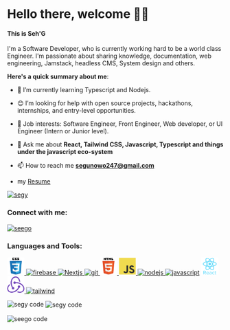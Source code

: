 # Hello there, welcome 👋🏾

<h4 align="left">This is Seh'G</h4>

I'm a Software Developer, who is currently working hard to be a world class Engineer. I'm passionate about sharing knowledge, documentation, web engineering, Jamstack, headless CMS, System design and others.

**Here's a quick summary about me**:
- 🌱 I’m currently learning Typescript and Nodejs.
- 😊 I’m looking for help with open source projects, hackathons, internships, and entry-level opportunities.
- 💼 Job interests: Software Engineer, Front Engineer, Web developer, or UI Engineer (Intern or Junior level).
- 💬 Ask me about **React, Tailwind CSS, Javascript, Typescript and things under the javascript eco-system**

- 📫 How to reach me **segunowo247@gmail.com**
- my <a href="https://drive.google.com/file/d/1yt_yk46vo5R79KjOSZ2I7F2OgFlHcRIB/view" target="_blank">Resume</a>

<p align="left"> <a href="https://twitter.com/seego" target="_blank"><img src="https://img.shields.io/twitter/follow/segy?logo=twitter&style=for-the-badge" alt="segy" /></a> </p>

<h3 align="left">Connect with me:</h3>
<p align="left">
<a href="https://twitter.com/segyyyyyy" target="_blank"><img align="center" src="https://raw.githubusercontent.com/rahuldkjain/github-profile-readme-generator/master/src/images/icons/Social/twitter.svg" alt="seego" height="30" width="40" /></a>
</p>

<h3 align="left">Languages and Tools:</h3>
<p align="left"> <a href="https://www.w3schools.com/css/" target="_blank" rel="noreferrer"> <img src="https://raw.githubusercontent.com/devicons/devicon/master/icons/css3/css3-original-wordmark.svg" alt="css3" width="40" height="40"/> </a> <a href="https://firebase.google.com/" target="_blank" rel="noreferrer"> <img src="https://www.vectorlogo.zone/logos/firebase/firebase-icon.svg" alt="firebase" width="40" height="40"/> </a> <a href="https://www.nextjs.org/" target="_blank" rel="noreferrer"> <img src="https://encrypted-tbn0.gstatic.com/images?q=tbn:ANd9GcTKy3UO1r3Hg826jnDq78xqjLfAiXIoHrxVxA&usqp=CAU" alt="Nextjs" width="40" height="40"/> </a> <a href="https://git-scm.com/" target="_blank" rel="noreferrer"> <img src="https://www.vectorlogo.zone/logos/git-scm/git-scm-icon.svg" alt="git" width="40" height="40"/> </a> <a href="https://www.w3.org/html/" target="_blank" rel="noreferrer"> <img src="https://raw.githubusercontent.com/devicons/devicon/master/icons/html5/html5-original-wordmark.svg" alt="html5" width="40" height="40"/> </a> <a href="https://developer.mozilla.org/en-US/docs/Web/JavaScript" target="_blank" rel="noreferrer"> <img src="https://raw.githubusercontent.com/devicons/devicon/master/icons/javascript/javascript-original.svg" alt="javascript" width="40" height="40"/> </a> <a href="https://nodejs.org/" target="_blank" rel="noreferrer"> <img src="https://nodejs.org/static/images/logo.svg" alt="nodejs" width="40" height="40"/> </a> <a href="https://www.typescriptlang.org/" target="_blank" rel="noreferrer"> <img src="https://upload.wikimedia.org/wikipedia/commons/thumb/4/4c/Typescript_logo_2020.svg/1200px-Typescript_logo_2020.svg.png" alt="javascript" width="40" height="40"/></a>

<a href="https://reactjs.org" target="_blank" rel="noreferrer"> 
 <img src="https://raw.githubusercontent.com/devicons/devicon/master/icons/react/react-original-wordmark.svg" alt="react" width="40" height="40"/> </a> <a href="https://redux.js.org" target="_blank" rel="noreferrer"> <img src="https://raw.githubusercontent.com/devicons/devicon/master/icons/redux/redux-original.svg" alt="redux" width="40" height="40"/> </a> <a href="https://tailwindcss.com/" target="_blank" rel="noreferrer"> <img src="https://www.vectorlogo.zone/logos/tailwindcss/tailwindcss-icon.svg" alt="tailwind" width="40" height="40"/> </a> </p>

<p><img align="left" src="https://github-readme-stats.vercel.app/api/top-langs?username=5egy&show_icons=true&locale=en&layout=compact" alt="segy code" /></p>

<p>&nbsp;<img align="center" src="https://github-readme-stats.vercel.app/api?username=5egy&show_icons=true&locale=en" alt="segy code" /></p>

<p><img align="center" src="[![GitHub Streak](https://streak-stats.demolab.com/?user=5egy)](https://git.io/streak-stats)" alt="seego code" /></p>

